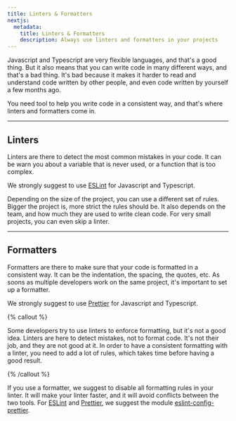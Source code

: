 ```yaml
---
title: Linters & Formatters
nextjs:
  metadata:
    title: Linters & Formatters
    description: Always use linters and formatters in your projects
---
```


Javascript and Typescript are very flexible languages, and that's a good thing. But it also means that you can write code in many different ways, and that's a bad thing. It's bad because it makes it harder to read and understand code written by other people, and even code written by yourself a few months ago.

You need tool to help you write code in a consistent way, and that's where linters and formatters come in.

---

## Linters

Linters are there to detect the most common mistakes in your code. It can be warn you about a variable that is never used, or a function that is too complex.

We strongly suggest to use [ESLint](https://eslint.org/) for Javascript and Typescript.

Depending on the size of the project, you can use a different set of rules. Bigger the project is, more strict the rules should be. It also depends on the team, and how much they are used to write clean code. For very small projects, you can even skip a linter.

---

## Formatters

Formatters are there to make sure that your code is formatted in a consistent way. It can be the indentation, the spacing, the quotes, etc. As soons as multiple developers work on the same project, it's important to set up a formatter.

We strongly suggest to use [Prettier](https://prettier.io/) for Javascript and Typescript.

{% callout %}

Some developers try to use linters to enforce formatting, but it's not a good idea. Linters are here to detect mistakes, not to format code. It's not their job, and they are not good at it. In order to have a consistent formatting with a linter, you need to add a lot of rules, which takes time before having a good result.

{% /callout %}

If you use a formatter, we suggest to disable all formatting rules in your linter. It will make your linter faster, and it will avoid conflicts between the two tools. For [ESLint](https://eslint.org/) and [Prettier](https://prettier.io/), we suggest the module [eslint-config-prettier](https://github.com/prettier/eslint-config-prettier).
